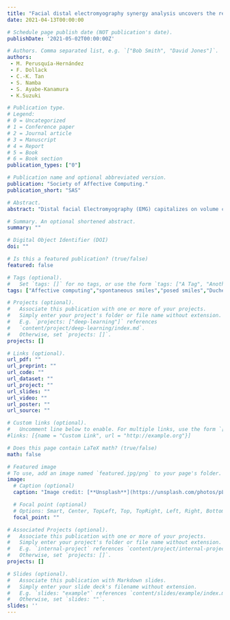 ```yaml
---
title: "Facial distal electromyography synergy analysis uncovers the relevance of the Duchenne marker in spontaneous smile production"
date: 2021-04-13T00:00:00

# Schedule page publish date (NOT publication's date).
publishDate: '2021-05-02T00:00:00Z'

# Authors. Comma separated list, e.g. `["Bob Smith", "David Jones"]`.
authors:
 - M. Perusquía-Hernández
 - F. Dollack
 - C.-K. Tan
 - S. Namba
 - S. Ayabe-Kanamura
 - K.Suzuki

# Publication type.
# Legend:
# 0 = Uncategorized
# 1 = Conference paper
# 2 = Journal article
# 3 = Manuscript
# 4 = Report
# 5 = Book
# 6 = Book section
publication_types: ["0"]

# Publication name and optional abbreviated version.
publication: "Society of Affective Computing."
publication_short: "SAS"

# Abstract.
abstract: "Distal facial Electromyography (EMG) capitalizes on volume conduction to detect relevant muscle activity, even when the electrodes are not placed directly on the muscle. We used this technique and a Sensing-Source-Synergy approach to uncover the role of the Duchenne marker in spontaneous smiles. The EMG components related to the Duchenne marker and the Lip Corner Puller appear separately during posed smile production. However, during spontaneous smiles they move synchronously."

# Summary. An optional shortened abstract.
summary: ""

# Digital Object Identifier (DOI)
doi: ""

# Is this a featured publication? (true/false)
featured: false

# Tags (optional).
#   Set `tags: []` for no tags, or use the form `tags: ["A Tag", "Another Tag"]` for one or more tags.
tags: ["Affective computing","spontaneous smiles","posed smiles","Duchenne marker","FACS"]

# Projects (optional).
#   Associate this publication with one or more of your projects.
#   Simply enter your project's folder or file name without extension.
#   E.g. `projects: ["deep-learning"]` references
#   `content/project/deep-learning/index.md`.
#   Otherwise, set `projects: []`.
projects: []

# Links (optional).
url_pdf: ""
url_preprint: ""
url_code: ""
url_dataset: ""
url_project: ""
url_slides: ""
url_video: ""
url_poster: ""
url_source: ""

# Custom links (optional).
#   Uncomment line below to enable. For multiple links, use the form `[{...}, {...}, {...}]`.
#links: [{name = "Custom Link", url = "http://example.org"}]

# Does this page contain LaTeX math? (true/false)
math: false

# Featured image
# To use, add an image named `featured.jpg/png` to your page's folder.
image:
  # Caption (optional)
  caption: "Image credit: [**Unsplash**](https://unsplash.com/photos/pLCdAaMFLTE)"

  # Focal point (optional)
  # Options: Smart, Center, TopLeft, Top, TopRight, Left, Right, BottomLeft, Bottom, BottomRight
  focal_point: ""

# Associated Projects (optional).
#   Associate this publication with one or more of your projects.
#   Simply enter your project's folder or file name without extension.
#   E.g. `internal-project` references `content/project/internal-project/index.md`.
#   Otherwise, set `projects: []`.
projects: []

# Slides (optional).
#   Associate this publication with Markdown slides.
#   Simply enter your slide deck's filename without extension.
#   E.g. `slides: "example"` references `content/slides/example/index.md`.
#   Otherwise, set `slides: ""`.
slides: ''
---
```

